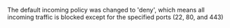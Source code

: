 The default incoming policy was changed to 'deny', which means all incoming traffic is blocked except for the specified ports (22, 80, and 443)
